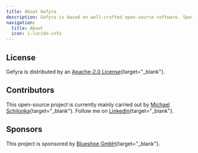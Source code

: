 ```yaml
---
title: About Gefyra
description: Gefyra is based on well-crafted open-source software. Special credits go to the teams of linxuserver.io be sure to check out their awesome work. Gefyra was heavily inspired by the free part of Telepresence 2.
navigation:
  title: About
  icon: i-lucide-info
---
```

## License

Gefyra is distributed by an [Apache-2.0 License](https://github.com/gefyrahq/gefyra/tree/main/LICENSE){target="_blank"}.

## Contributors

This open-source project is currently mainly carried out by [Michael Schilonka](https://github.com/Schille){target="_blank"}. Follow me on [LinkedIn](https://www.linkedin.com/in/michael-schilonka){target="_blank"}.

## Sponsors

This project is sponsored by [Blueshoe GmbH](https://blueshoe.io){target="_blank"}.